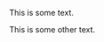 <p>This is some text.</p>
<script src="https://asciinema.org/a/ku4nII6uyxqxkYQMxuozIyD4d 626159.gif
" id="asciicast-14" async></script>
<p>This is some other text.</p>
